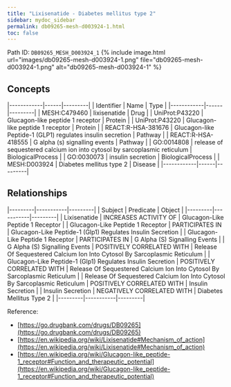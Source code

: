 ```yaml
---
title: "Lixisenatide - Diabetes mellitus type 2"
sidebar: mydoc_sidebar
permalink: db09265-mesh-d003924-1.html
toc: false 
---
```



Path ID: `DB09265_MESH_D003924_1`
{% include image.html url="images/db09265-mesh-d003924-1.png" file="db09265-mesh-d003924-1.png" alt="db09265-mesh-d003924-1" %}

## Concepts

|------------|------|---------|
| Identifier | Name | Type    |
|------------|------|---------|
| MESH:C479460 | lixisenatide | Drug |
| UniProt:P43220 | Glucagon-like peptide 1 receptor | Protein |
| UniProt:P43220 | Glucagon-like peptide 1 receptor | Protein |
| REACT:R-HSA-381676 | Glucagon-like Peptide-1 (GLP1) regulates insulin secretion | Pathway |
| REACT:R-HSA-418555 | G alpha (s) signalling events | Pathway |
| GO:0014808 | release of sequestered calcium ion into cytosol by sarcoplasmic reticulum | BiologicalProcess |
| GO:0030073 | insulin secretion | BiologicalProcess |
| MESH:D003924 | Diabetes mellitus type 2 | Disease |
|------------|------|---------|

## Relationships

|---------|-----------|---------|
| Subject | Predicate | Object  |
|---------|-----------|---------|
| Lixisenatide | INCREASES ACTIVITY OF | Glucagon-Like Peptide 1 Receptor |
| Glucagon-Like Peptide 1 Receptor | PARTICIPATES IN | Glucagon-Like Peptide-1 (Glp1) Regulates Insulin Secretion |
| Glucagon-Like Peptide 1 Receptor | PARTICIPATES IN | G Alpha (S) Signalling Events |
| G Alpha (S) Signalling Events | POSITIVELY CORRELATED WITH | Release Of Sequestered Calcium Ion Into Cytosol By Sarcoplasmic Reticulum |
| Glucagon-Like Peptide-1 (Glp1) Regulates Insulin Secretion | POSITIVELY CORRELATED WITH | Release Of Sequestered Calcium Ion Into Cytosol By Sarcoplasmic Reticulum |
| Release Of Sequestered Calcium Ion Into Cytosol By Sarcoplasmic Reticulum | POSITIVELY CORRELATED WITH | Insulin Secretion |
| Insulin Secretion | NEGATIVELY CORRELATED WITH | Diabetes Mellitus Type 2 |
|---------|-----------|---------|

Reference: 
  - [https://go.drugbank.com/drugs/DB09265](https://go.drugbank.com/drugs/DB09265)
  - [https://en.wikipedia.org/wiki/Lixisenatide#Mechanism_of_action](https://en.wikipedia.org/wiki/Lixisenatide#Mechanism_of_action)
  - [https://en.wikipedia.org/wiki/Glucagon-like_peptide-1_receptor#Function_and_therapeutic_potential](https://en.wikipedia.org/wiki/Glucagon-like_peptide-1_receptor#Function_and_therapeutic_potential)
